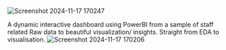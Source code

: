 ![Screenshot 2024-11-17 170247](https://github.com/user-attachments/assets/b68566df-0c91-49a4-a365-95be31db8fdb)

A dynamic interactive dashboard using PowerBI from a sample of staff related Raw data to beautiful
 visualization/ insights. Straight from EDA to visualisation.
![Screenshot 2024-11-17 170206](https://github.com/user-attachments/assets/ae045cb9-3cda-46a1-9e12-9a955ec7a416)
